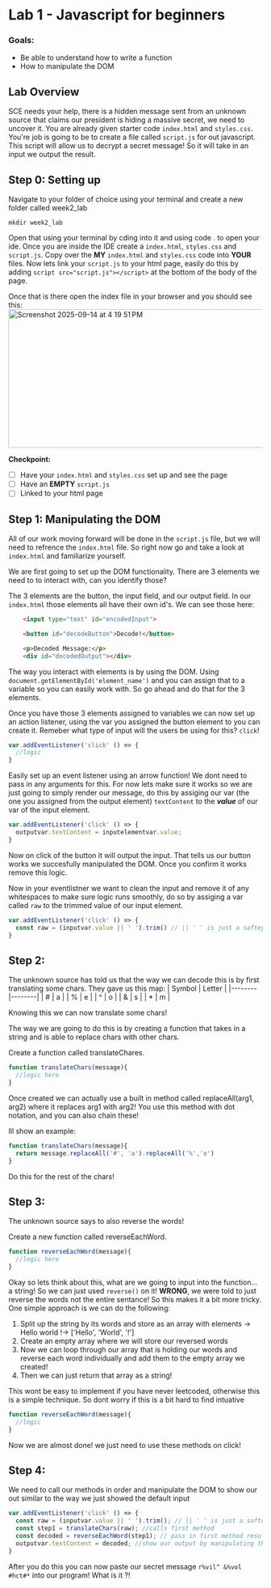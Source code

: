 # Lab 1 - Javascript for beginners

### Goals:

- Be able to understand how to write a function
- How to manipulate the DOM

## Lab Overview
SCE needs your help, there is a hidden message sent from an unknown source that claims our president is hiding a massive secret, we need to uncover it.
You are already given starter code `index.html` and `styles.css`. You're job is going to be to create a file called `script.js` for out javascript. This script will allow us to decrypt a secret message! So it will take in an input we output the result.

## Step 0: Setting up
Navigate to your folder of choice using your terminal and create a new folder called week2_lab
```
mkdir week2_lab
```
Open that using your terminal by cding into it and using code . to open your ide. Once you are inside the IDE create a `index.html`, `styles.css` and `script.js`. Copy over the **MY** `index.html` and  `styles.css` code into **YOUR** files. 
Now lets link your `script.js` to your html page, easily do this by adding `script src="script.js"></script>` at the bottom of the body of the page.

Once that is there open the index file in your browser and you should see this:
<img width="530" height="274" alt="Screenshot 2025-09-14 at 4 19 51 PM" src="https://github.com/user-attachments/assets/c3c81510-60e5-4c1a-902e-fba9cf49a0e8" />

**Checkpoint:**
- [ ] Have your `index.html` and  `styles.css` set up and see the page
- [ ] Have an **EMPTY** `script.js`
- [ ] Linked to your html page

## Step 1: Manipulating the DOM
All of our work moving forward will be done in the `script.js` file, but we will need to refrence the `index.html` file. So right now go and take a look at `index.html` and familiarize yourself. 

We are first going to set up the DOM functionality. There are 3 elements we need to to interact with, can you identify those?

The 3 elements are the button, the input field, and our output field. In our `index.html` those elements all have their own id's. We can see those here:
```html
    <input type="text" id="encodedInput">

    <button id="decodeButton">Decode!</button>

    <p>Decoded Message:</p>
    <div id="decodedOutput"></div>
```
The way you interact with elements is by using the DOM. Using `document.getElementById('element_name')` and you can assign that to a variable so you can easily work with.
So go ahead and do that for the 3 elements.

Once you have those 3 elements assigned to variables we can now set up an action listener, using the var you assigned the button element to you can create it. Remeber what type of input will the users be using for this? `click`!

```js
var.addEventListener('click' () => {
  //logic
}
```
Easily set up an event listener using an arrow function! We dont need to pass in any arguments for this. For now lets make sure it works so we are just going to simply render our message, do this by assiging our var (the one you assigned from the output element) `textContent` to the **_value_** of our var of the input element.

```js
var.addEventListener('click' () => {
  outputvar.textContent = inputelementvar.value;
}
```

Now on click of the button it will output the input. That tells us our button works we succesfully manipulated the DOM. Once you confirm it works remove this logic.

Now in your eventlistner we want to clean the input and remove it of any whitespaces to make sure logic runs smoothly, do so by assiging a var called `raw` to the trimmed value of our input element.

```javascript
var.addEventListener('click' () => {
  const raw = (inputvar.value || ' ').trim() // || ' ' is just a saftey check for when its empty
}
```
## Step 2:
The unknown source has told us that the way we can decode this is by first translating some chars. They gave us this map:
| Symbol | Letter |
|--------|--------|
| #      | a      |
| %      | e      |
| ^      | o      |
| &      | s      |
| *      | m      |

Knowing this we can now translate some chars! 

The way we are going to do this is by creating a function that takes in a string and is able to replace chars with other chars.

Create a function called translateChares.

```javascript
function translateChars(message){
  //logic here
}
```
Once created we can actually use a built in method called replaceAll(arg1, arg2) where it replaces arg1 with arg2! You use this method with dot notation, and you can also chain these!

Ill show an example:
```javascript
function translateChars(message){
  return message.replaceAll('#', 'a').replaceAll('%','e')
}
```
Do this for the rest of the chars!

## Step 3:
The unknown source says to also reverse the words! 

Create a new function called reverseEachWord. 
```javascript
function reverseEachWord(message){
  //logic here
}
```
Okay so lets think about this, what are we going to input into the function... a string! So we can just used `reverse()` on it! **WRONG**, we were told to just reverse the words not the entire sentance! So this makes it a bit more tricky. One simple approach is we can do the following:
1. Split up the string by its words and store as an array with elements -> Hello world !-> ['Hello', 'World', '!']
2. Create an empty array where we will store our reversed words
3. Now we can loop through our array that is holding our words and reverse each word individually and add them to the empty array we created!
4. Then we can just return that array as a string!

This wont be easy to implement if you have never leetcoded, otherwise this is a simple technique. So dont worry if this is a bit hard to find intuative 

```javascript
function reverseEachWord(message){
  //logic
}
```
Now we are almost done! we just need to use these methods on click!

## Step 4:
We need to call our methods in order and manipulate the DOM to show our out similar to the way we just showed the default input


```javascript
var.addEventListener('click' () => {
  const raw = (inputvar.value || ' ').trim(); // || ' ' is just a saftey check for when its empty
  const step1 = translateChars(raw); //calls first method
  const decoded = reverseEachWord(step1); // pass in first method result 
  outputvar.textContent = decoded; //show our output by manipulating the DOM
}
```

After you do this you can now paste our secret message `r%vil^ &%vol #hct#*` into our program!
What is it ?!
